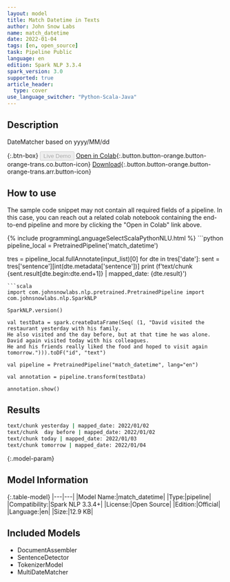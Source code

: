 ```yaml
---
layout: model
title: Match Datetime in Texts
author: John Snow Labs
name: match_datetime
date: 2022-01-04
tags: [en, open_source]
task: Pipeline Public
language: en
edition: Spark NLP 3.3.4
spark_version: 3.0
supported: true
article_header:
  type: cover
use_language_switcher: "Python-Scala-Java"
---
```


## Description

DateMatcher based on yyyy/MM/dd

{:.btn-box}
<button class="button button-orange" disabled>Live Demo</button>
[Open in Colab](https://colab.research.google.com/github/JohnSnowLabs/spark-nlp-workshop/blob/master/tutorials/Certification_Trainings/Public/1.SparkNLP_Basics.ipynb){:.button.button-orange.button-orange-trans.co.button-icon}
[Download](https://s3.amazonaws.com/auxdata.johnsnowlabs.com/public/models/match_datetime_en_3.3.4_3.0_1641310187437.zip){:.button.button-orange.button-orange-trans.arr.button-icon}

## How to use

The sample code snippet may not contain all required fields of a pipeline. In this case, you can reach out a related colab notebook containing the end-to-end pipeline and more by clicking the "Open in Colab" link above.




<div class="tabs-box" markdown="1">
{% include programmingLanguageSelectScalaPythonNLU.html %}
```python
pipeline_local = PretrainedPipeline('match_datetime')

tres = pipeline_local.fullAnnotate(input_list)[0]
for dte in tres['date']:
    sent = tres['sentence'][int(dte.metadata['sentence'])]
    print (f'text/chunk {sent.result[dte.begin:dte.end+1]} | mapped_date: {dte.result}')
```
```scala
import com.johnsnowlabs.nlp.pretrained.PretrainedPipeline import com.johnsnowlabs.nlp.SparkNLP

SparkNLP.version()

val testData = spark.createDataFrame(Seq( (1, "David visited the restaurant yesterday with his family. 
He also visited and the day before, but at that time he was alone.
David again visited today with his colleagues.
He and his friends really liked the food and hoped to visit again tomorrow."))).toDF("id", "text")

val pipeline = PretrainedPipeline("match_datetime", lang="en")

val annotation = pipeline.transform(testData)

annotation.show()
```
</div>

## Results

```bash
text/chunk yesterday | mapped_date: 2022/01/02
text/chunk  day before | mapped_date: 2022/01/02
text/chunk today | mapped_date: 2022/01/03
text/chunk tomorrow | mapped_date: 2022/01/04
```

{:.model-param}
## Model Information

{:.table-model}
|---|---|
|Model Name:|match_datetime|
|Type:|pipeline|
|Compatibility:|Spark NLP 3.3.4+|
|License:|Open Source|
|Edition:|Official|
|Language:|en|
|Size:|12.9 KB|

## Included Models

- DocumentAssembler
- SentenceDetector
- TokenizerModel
- MultiDateMatcher